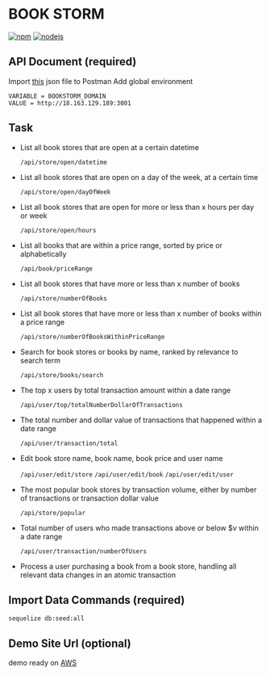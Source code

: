 # BOOK STORM

[![npm](https://img.shields.io/badge/npm-v6.14.8-blue)](https://nodejs.org/zh-tw/download/) [![nodejs](https://img.shields.io/badge/node-v14.15.1-brightgreen)](https://nodejs.org/zh-tw/download/)

## API Document (required)
Import [this](https://github.com/duncanHsu/book_storm/BookStorm.postman_collection.json) json file to Postman
Add global environment
```
VARIABLE = BOOKSTORM_DOMAIN
VALUE = http://18.163.129.189:3001
```
## Task
+ List all book stores that are open at a certain datetime

  `/api/store/open/datetime`
+ List all book stores that are open on a day of the week, at a certain time

  `/api/store/open/dayOfWeek`
+ List all book stores that are open for more or less than x hours per day or week

  `/api/store/open/hours`
+ List all books that are within a price range, sorted by price or alphabetically

  `/api/book/priceRange`
+ List all book stores that have more or less than x number of books

  `/api/store/numberOfBooks`
+ List all book stores that have more or less than x number of books within a price range

  `/api/store/numberOfBooksWithinPriceRange`
+ Search for book stores or books by name, ranked by relevance to search term

  `/api/store/books/search`
+ The top x users by total transaction amount within a date range

  `/api/user/top/totalNumberDollarOfTransactions`
+ The total number and dollar value of transactions that happened within a date range

  `/api/user/transaction/total`
+ Edit book store name, book name, book price and user name

  `/api/user/edit/store`
  `/api/user/edit/book`
  `/api/user/edit/user`
+ The most popular book stores by transaction volume, either by number of transactions or transaction dollar value

  `/api/store/popular`
+ Total number of users who made transactions above or below $v within a date range

  `/api/user/transaction/numberOfUsers`
+ Process a user purchasing a book from a book store, handling all relevant data changes in an atomic transaction

## Import Data Commands (required)
  ```shell
  sequelize db:seed:all
  ```

## Demo Site Url (optional)
  demo ready on [AWS](http://18.163.129.189:3001/)
